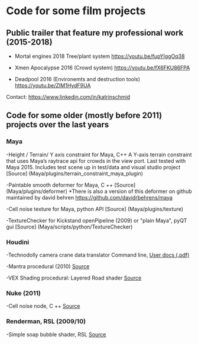 # Code for some film projects

## Public trailer that feature my professional work (2015-2018)

- Mortal engines 2018 Tree/plant system 
https://youtu.be/fupYIggOq38
        
- Xmen Apocalypse 2016 (Crowd system) 
https://youtu.be/fX6FKU86FPA
        
- Deadpool 2016 (Environemts and destruction tools) 
https://youtu.be/ZIM1HydF9UA
        

Contact: https://www.linkedin.com/in/katrinschmid


## Code for some older (mostly before 2011) projects over the last years 
### Maya

-Height / Terrain/ Y axis constraint for Maya, C++
 A Y-axis terrain constraint that uses Maya’s raytrace api for crowds in the view port.
Last tested with Maya 2015.
Includes test scene up in test/data and visual studio project
[Source] (Maya/plugins/terrain_constraint_maya_plugin)
       
-Paintable smooth deformer for Maya, C ++
[Source] (Maya/plugins/deformer)
*There is also a version of this deformer on github maintained by david behren https://github.com/davidrbehrens/maya 
       
-Cell noise texture for Maya, python API
[Source] (Maya/plugins/texture)
     
-TextureChecker for Kickstand openPipeline (2009) or "plain Maya", pyQT gui
[Source] (Maya/scripts/python/TextureChecker)

###  Houdini

-Technodolly camera crane data translator 
      Command line, [User docs (.pdf)](Houdini/python/cgiToChan_doc.pdf)
      
-Mantra procedural (2010) [Source](Houdini/dso/mantra/)

-VEX Shading procedural: Layered Road shader [Source](Houdini/python/cgiToChan_doc.pdf)

###  Nuke (2011)

-Cell noise node, C ++
[Source](Renderman/Shader/soapBubble/)

###  Renderman, RSL (2009/10)

-Simple soap bubble shader, RSL
[Source](Renderman/Shader/soapBubble/)


